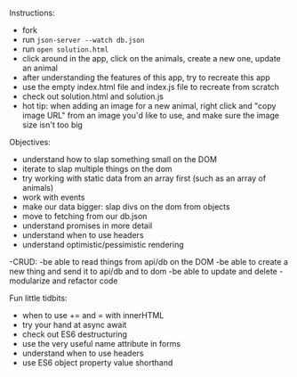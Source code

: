 Instructions: 
- fork 
- run `json-server --watch db.json`
- run `open solution.html`
- click around in the app, click on the animals, create a new one, update an animal
- after understanding the features of this app, try to recreate this app
- use the empty index.html file and index.js file to recreate from scratch
- check out solution.html and solution.js 
- hot tip: when adding an image for a new animal, right click and "copy image URL" from an image you'd like to use, and make sure the image size isn't too big



Objectives: 

- understand how to slap something small on the DOM
- iterate to slap multiple things on the dom
- try working with static data from an array first (such as an array of animals)
- work with events
- make our data bigger: slap divs on the dom from objects
- move to fetching from our db.json
- understand promises in more detail
- understand when to use headers
- understand optimistic/pessimistic rendering

-CRUD: 
-be able to read things from api/db on the DOM
-be able to create a new thing and send it to api/db and to dom
-be able to update and delete
-modularize and refactor code

Fun little tidbits: 
- when to use += and = with innerHTML
- try your hand at async await
- check out ES6 destructuring
- use the very useful name attribute in forms 
- understand when to use headers
- use ES6 object property value shorthand
